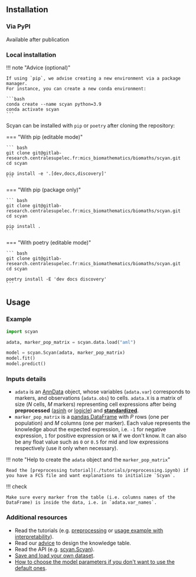 ## Installation

### Via PyPI

Available after publication

### Local installation

!!! note "Advice (optional)"

    If using `pip`, we advise creating a new environment via a package manager.
    For instance, you can create a new conda environment:

    ```bash
    conda create --name scyan python=3.9
    conda activate scyan
    ```

Scyan can be installed with `pip` or `poetry` after cloning the repository:

=== "With pip (editable mode)"

    ``` bash
    git clone git@gitlab-research.centralesupelec.fr:mics_biomathematics/biomaths/scyan.git
    cd scyan

    pip install -e '.[dev,docs,discovery]'
    ```

=== "With pip (package only)"

    ``` bash
    git clone git@gitlab-research.centralesupelec.fr:mics_biomathematics/biomaths/scyan.git
    cd scyan

    pip install .
    ```

=== "With poetry (editable mode)"

    ``` bash
    git clone git@gitlab-research.centralesupelec.fr:mics_biomathematics/biomaths/scyan.git
    cd scyan

    poetry install -E 'dev docs discovery'
    ```

## Usage

### Example

```py
import scyan

adata, marker_pop_matrix = scyan.data.load("aml")

model = scyan.Scyan(adata, marker_pop_matrix)
model.fit()
model.predict()
```

### Inputs details

- `adata` is an [AnnData](https://anndata.readthedocs.io/en/latest/) object, whose variables (`adata.var`) corresponds to markers, and observations (`adata.obs`) to cells. `adata.X` is a matrix of size ($N$ cells, $M$ markers) representing cell expressions after being **preprocessed** ([asinh](./api/asinh.md) or [logicle](./api/auto_logicle.md)) and [**standardized**](./api/scale.md).
- `marker_pop_matrix` is a [pandas DataFrame](https://pandas.pydata.org/) with $P$ rows (one per population) and $M$ columns (one per marker). Each value represents the knowledge about the expected expression, i.e. `-1` for negative expression, `1` for positive expression or `NA` if we don't know. It can also be any float value such as `0` or `0.5` for mid and low expressions respectively (use it only when necessary).

!!! note "Help to create the `adata` object and the `marker_pop_matrix`"

    Read the [preprocessing tutorial](./tutorials/preprocessing.ipynb) if you have a FCS file and want explanations to initialize `Scyan`.

!!! check

    Make sure every marker from the table (i.e. columns names of the DataFrame) is inside the data, i.e. in `adata.var_names`.

### Additional resources

- Read the tutorials (e.g. [preprocessing](./tutorials/preprocessing.ipynb) or [usage example with interpretability](./tutorials/bmmc.ipynb)).
- Read our [advice](./advanced/advice.md) to design the knowledge table.
- Read the API (e.g. [scyan.Scyan](./api/model.md)).
- [Save and load your own dataset](./advanced/data.md).
- [How to choose the model parameters if you don't want to use the default ones](./advanced/parameters.md).
